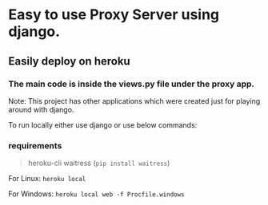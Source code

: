 # Easy to use Proxy Server using django.
## Easily deploy on heroku

### The main code is inside the views.py file under the proxy app.
Note: This project has other applications which were created just for playing around
with django.

To run locally either use django or use below commands:
### requirements
> heroku-cli
> waitress (`pip install waitress`)

For Linux:
`heroku local`

For Windows:
`heroku local web -f Procfile.windows`